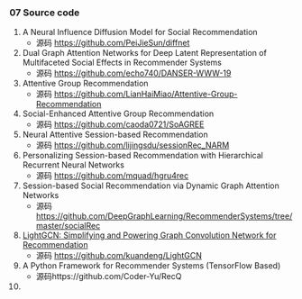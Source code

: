 ### 07 Source code

1. A Neural Influence Diffusion Model for Social Recommendation
   - 源码 https://github.com/PeiJieSun/diffnet
2. Dual Graph Attention Networks for Deep Latent Representation of Multifaceted Social Effects in Recommender Systems
   - 源码 https://github.com/echo740/DANSER-WWW-19
3. Attentive Group Recommendation
   - 源码 https://github.com/LianHaiMiao/Attentive-Group-Recommendation
4. Social-Enhanced Attentive Group Recommendation
   - 源码 https://github.com/caoda0721/SoAGREE
5. Neural Attentive Session-based Recommendation
   - 源码 https://github.com/lijingsdu/sessionRec_NARM
6. Personalizing Session-based Recommendation with Hierarchical Recurrent Neural Networks
   - 源码 https://github.com/mquad/hgru4rec
7. Session-based Social Recommendation via Dynamic Graph Attention Networks
   - 源码 https://github.com/DeepGraphLearning/RecommenderSystems/tree/master/socialRec
8. [LightGCN: Simplifying and Powering Graph Convolution Network for Recommendation](https://arxiv.org/pdf/2002.02126) 
   - 源码 https://github.com/kuandeng/LightGCN
9. A Python Framework for Recommender Systems (TensorFlow Based)
   - 源码https://github.com/Coder-Yu/RecQ
10. 